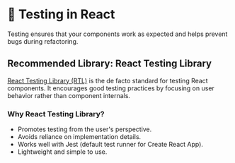 # 🧪 Testing in React

Testing ensures that your components work as expected and helps prevent bugs during refactoring.

## Recommended Library: React Testing Library

[React Testing Library (RTL)](https://testing-library.com/docs/react-testing-library/intro) is the de facto standard for testing React components. It encourages good testing practices by focusing on user behavior rather than component internals.

### Why React Testing Library?

- Promotes testing from the user's perspective.
- Avoids reliance on implementation details.
- Works well with Jest (default test runner for Create React App).
- Lightweight and simple to use.
